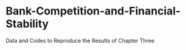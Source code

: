 # Bank-Competition-and-Financial-Stability
Data and Codes to Reproduce the Results of Chapter Three
